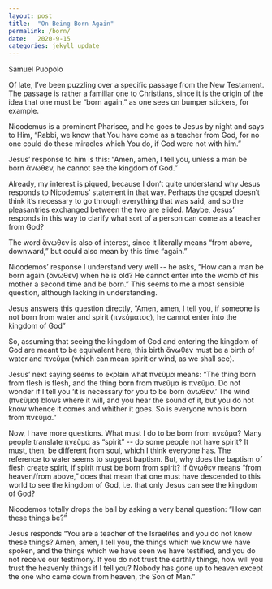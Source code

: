 ```yaml
---
layout: post
title:  "On Being Born Again"
permalink: /born/
date:   2020-9-15
categories: jekyll update
---
```


Samuel Puopolo

Of late, I’ve been puzzling over a specific passage from the New Testament. The passage is rather a familiar one to Christians, since it is the origin of the idea that one must be “born again,” as one sees on bumper stickers, for example.

Nicodemus is a prominent Pharisee, and he goes to Jesus by night and says to Him, “Rabbi, we know that You have come as a teacher from God, for no one could do these miracles which You do, if God were not with him.”

Jesus’ response to him is this: “Amen, amen, I tell you, unless a man be born ἄνωθεν, he cannot see the kingdom of God.”

Already, my interest is piqued, because I don’t quite understand why Jesus responds to Nicodemus’ statement in that way. Perhaps the gospel doesn’t think it’s necessary to go through everything that was said, and so the pleasantries exchanged between the two are elided. Maybe, Jesus’ responds in this way to clarify what sort of a person can come as a teacher from God? 

The word ἄνωθεν is also of interest, since it literally means “from above, downward,” but could also mean by this time “again.”

Nicodemos’ response I understand very well -- he asks, “How can a man be born again (ἄνωθεν) when he is old? He cannot enter into the womb of his mother a second time and be born.” This seems to me a most sensible question, although lacking in understanding.

Jesus answers this question directly, “Amen, amen, I tell you, if someone is not born from water and spirit (πνεύματος), he cannot enter into the kingdom of God”

So, assuming that seeing the kingdom of God and entering the kingdom of God are meant to be equivalent here, this birth ἄνωθεν must be a birth of water and πνεῦμα (which can mean spirit or wind, as we shall see). 

Jesus’ next saying seems to explain what πνεῦμα means: “The thing born from flesh is flesh, and the thing born from πνεῦμα is πνεῦμα. Do not wonder if I tell you ‘it is necessary for you to be born ἄνωθεν.’ The wind (πνεῦμα) blows where it will, and you hear the sound of it, but you do not know whence it comes and whither it goes. So is everyone who is born from πνεῦμα.”

Now, I have more questions. What must I do to be born from πνεῦμα? Many people translate πνεῦμα as “spirit” -- do some people not have spirit? It must, then, be different from soul, which I think everyone has. The reference to water seems to suggest baptism. But, why does the baptism of flesh create spirit, if spirit must be born from spirit? If  ἄνωθεν means “from heaven/from above,” does that mean that one must have descended to this world to see the kingdom of God, i.e. that only Jesus can see the kingdom of God? 

Nicodemos totally drops the ball by asking a very banal question: “How can these things be?” 

Jesus responds “You are a teacher of the Israelites and you do not know these things? Amen, amen, I tell you, the things which we know we have spoken, and the things which we have seen we have testified, and you do not receive our testimony. If you do not trust the earthly things, how will you trust the heavenly things if I tell you? Nobody has gone up to heaven except the one who came down from heaven, the Son of Man.”